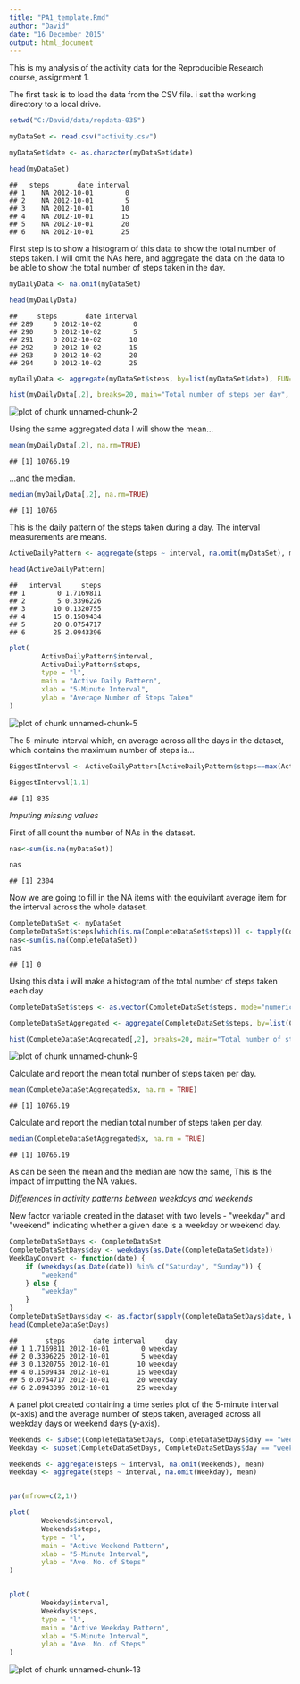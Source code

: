 ```yaml
---
title: "PA1_template.Rmd"
author: "David"
date: "16 December 2015"
output: html_document
---
```


This is my analysis of the activity data for the Reproducible Research course, assignment 1.


The first task is to load the data from the CSV file. i set the working directory to a local drive.


```r
setwd("C:/David/data/repdata-035")

myDataSet <- read.csv("activity.csv")

myDataSet$date <- as.character(myDataSet$date)

head(myDataSet)
```

```
##   steps       date interval
## 1    NA 2012-10-01        0
## 2    NA 2012-10-01        5
## 3    NA 2012-10-01       10
## 4    NA 2012-10-01       15
## 5    NA 2012-10-01       20
## 6    NA 2012-10-01       25
```

First step is to show a histogram of this data to show the total number of steps taken. I will omit the NAs here, and aggregate the data on the data to be able to show the total number of steps taken in the day.


```r
myDailyData <- na.omit(myDataSet)

head(myDailyData)
```

```
##     steps       date interval
## 289     0 2012-10-02        0
## 290     0 2012-10-02        5
## 291     0 2012-10-02       10
## 292     0 2012-10-02       15
## 293     0 2012-10-02       20
## 294     0 2012-10-02       25
```

```r
myDailyData <- aggregate(myDataSet$steps, by=list(myDataSet$date), FUN=sum)

hist(myDailyData[,2], breaks=20, main="Total number of steps per day", col="blue", xlab="Steps taken")
```

![plot of chunk unnamed-chunk-2](figure/unnamed-chunk-2-1.png) 



Using the same aggregated data I will show the mean...


```r
mean(myDailyData[,2], na.rm=TRUE)
```

```
## [1] 10766.19
```

...and the median.


```r
median(myDailyData[,2], na.rm=TRUE)
```

```
## [1] 10765
```


This is the daily pattern of the steps taken during a day. The interval measurements are means.


```r
ActiveDailyPattern <- aggregate(steps ~ interval, na.omit(myDataSet), mean)

head(ActiveDailyPattern)
```

```
##   interval     steps
## 1        0 1.7169811
## 2        5 0.3396226
## 3       10 0.1320755
## 4       15 0.1509434
## 5       20 0.0754717
## 6       25 2.0943396
```

```r
plot(
        ActiveDailyPattern$interval,
        ActiveDailyPattern$steps,
        type = "l",
        main = "Active Daily Pattern",
        xlab = "5-Minute Interval",
        ylab = "Average Number of Steps Taken"
)
```

![plot of chunk unnamed-chunk-5](figure/unnamed-chunk-5-1.png) 

The 5-minute interval which, on average across all the days in the dataset, which contains the maximum number of steps is...


```r
BiggestInterval <- ActiveDailyPattern[ActiveDailyPattern$steps==max(ActiveDailyPattern$steps), ]

BiggestInterval[1,1]
```

```
## [1] 835
```


*Imputing missing values*

First of all count the number of NAs in the dataset.



```r
nas<-sum(is.na(myDataSet))

nas
```

```
## [1] 2304
```

Now we are going to fill in the NA items with the equivilant average item for the interval across the whole dataset.


```r
CompleteDataSet <- myDataSet
CompleteDataSet$steps[which(is.na(CompleteDataSet$steps))] <- tapply(CompleteDataSet$steps, CompleteDataSet$interval, mean, na.rm=TRUE, simplify=FALSE )
nas<-sum(is.na(CompleteDataSet))
nas
```

```
## [1] 0
```

Using this data i will make a histogram of the total number of steps taken each day


```r
CompleteDataSet$steps <- as.vector(CompleteDataSet$steps, mode="numeric")

CompleteDataSetAggregated <- aggregate(CompleteDataSet$steps, by=list(CompleteDataSet$date), FUN=sum)

hist(CompleteDataSetAggregated[,2], breaks=20, main="Total number of steps per day", col="green", xlab="Steps taken")
```

![plot of chunk unnamed-chunk-9](figure/unnamed-chunk-9-1.png) 

Calculate and report the mean  total number of steps taken per day. 


```r
mean(CompleteDataSetAggregated$x, na.rm = TRUE)
```

```
## [1] 10766.19
```

Calculate and report the median total number of steps taken per day. 


```r
median(CompleteDataSetAggregated$x, na.rm = TRUE)
```

```
## [1] 10766.19
```

As can be seen the mean and the median are now the same, This is the impact of imputting the NA values.

*Differences in activity patterns between weekdays and weekends*

New factor variable created in the dataset with two levels - "weekday" and "weekend" indicating whether a given date is a weekday or weekend day.


```r
CompleteDataSetDays <- CompleteDataSet
CompleteDataSetDays$day <- weekdays(as.Date(CompleteDataSet$date))
WeekDayConvert <- function(date) {
    if (weekdays(as.Date(date)) %in% c("Saturday", "Sunday")) {
        "weekend"
    } else {
        "weekday"
    }
}
CompleteDataSetDays$day <- as.factor(sapply(CompleteDataSetDays$date, WeekDayConvert))
head(CompleteDataSetDays)
```

```
##       steps       date interval     day
## 1 1.7169811 2012-10-01        0 weekday
## 2 0.3396226 2012-10-01        5 weekday
## 3 0.1320755 2012-10-01       10 weekday
## 4 0.1509434 2012-10-01       15 weekday
## 5 0.0754717 2012-10-01       20 weekday
## 6 2.0943396 2012-10-01       25 weekday
```

A panel plot created containing a time series plot of the 5-minute interval (x-axis) and the average number of steps taken, averaged across all weekday days or weekend days (y-axis).


```r
Weekends <- subset(CompleteDataSetDays, CompleteDataSetDays$day == "weekend")
Weekday <- subset(CompleteDataSetDays, CompleteDataSetDays$day == "weekday")

Weekends <- aggregate(steps ~ interval, na.omit(Weekends), mean)
Weekday <- aggregate(steps ~ interval, na.omit(Weekday), mean)


par(mfrow=c(2,1))

plot(
        Weekends$interval,
        Weekends$steps,
        type = "l",
        main = "Active Weekend Pattern",
        xlab = "5-Minute Interval",
        ylab = "Ave. No. of Steps"
)


plot(
        Weekday$interval,
        Weekday$steps,
        type = "l",
        main = "Active Weekday Pattern",
        xlab = "5-Minute Interval",
        ylab = "Ave. No. of Steps"
)
```

![plot of chunk unnamed-chunk-13](figure/unnamed-chunk-13-1.png) 



